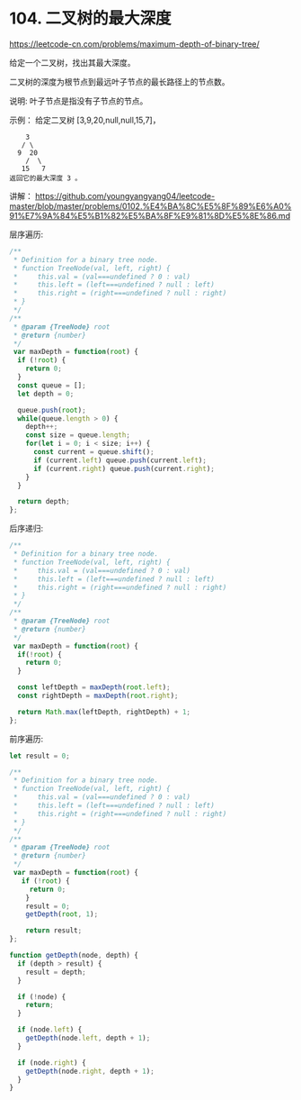 # 104. 二叉树的最大深度

https://leetcode-cn.com/problems/maximum-depth-of-binary-tree/


给定一个二叉树，找出其最大深度。

二叉树的深度为根节点到最远叶子节点的最长路径上的节点数。

说明: 叶子节点是指没有子节点的节点。

示例：
给定二叉树 [3,9,20,null,null,15,7]，
```
    3
   / \
  9  20
    /  \
   15   7
返回它的最大深度 3 。
```

讲解：
https://github.com/youngyangyang04/leetcode-master/blob/master/problems/0102.%E4%BA%8C%E5%8F%89%E6%A0%91%E7%9A%84%E5%B1%82%E5%BA%8F%E9%81%8D%E5%8E%86.md


层序遍历:
```js
/**
 * Definition for a binary tree node.
 * function TreeNode(val, left, right) {
 *     this.val = (val===undefined ? 0 : val)
 *     this.left = (left===undefined ? null : left)
 *     this.right = (right===undefined ? null : right)
 * }
 */
/**
 * @param {TreeNode} root
 * @return {number}
 */
 var maxDepth = function(root) {
  if (!root) {
    return 0;
  }
  const queue = [];
  let depth = 0;

  queue.push(root);
  while(queue.length > 0) {
    depth++;
    const size = queue.length;
    for(let i = 0; i < size; i++) {
      const current = queue.shift();
      if (current.left) queue.push(current.left);
      if (current.right) queue.push(current.right);
    }
  }

  return depth;
};
```

后序递归:
```js
/**
 * Definition for a binary tree node.
 * function TreeNode(val, left, right) {
 *     this.val = (val===undefined ? 0 : val)
 *     this.left = (left===undefined ? null : left)
 *     this.right = (right===undefined ? null : right)
 * }
 */
/**
 * @param {TreeNode} root
 * @return {number}
 */
 var maxDepth = function(root) {
  if(!root) {
    return 0;
  }

  const leftDepth = maxDepth(root.left);
  const rightDepth = maxDepth(root.right);

  return Math.max(leftDepth, rightDepth) + 1;
};
```

前序遍历:
```js
let result = 0;

/**
 * Definition for a binary tree node.
 * function TreeNode(val, left, right) {
 *     this.val = (val===undefined ? 0 : val)
 *     this.left = (left===undefined ? null : left)
 *     this.right = (right===undefined ? null : right)
 * }
 */
/**
 * @param {TreeNode} root
 * @return {number}
 */
 var maxDepth = function(root) {
   if (!root) {
     return 0;
    }
    result = 0;
    getDepth(root, 1);

    return result;
};

function getDepth(node, depth) {
  if (depth > result) {
    result = depth;
  }

  if (!node) {
    return;
  }

  if (node.left) {
    getDepth(node.left, depth + 1);
  }

  if (node.right) {
    getDepth(node.right, depth + 1);
  }
}
```
